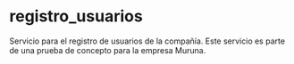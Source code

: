 # registro_usuarios
Servicio para el registro de usuarios de la compañía. Este servicio es parte de una prueba de concepto para la empresa Muruna.
